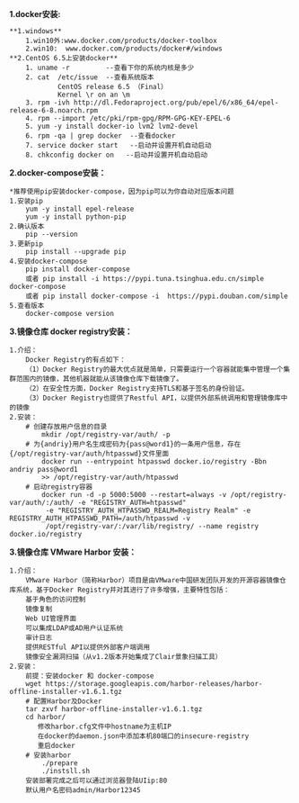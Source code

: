 

**1.docker安装:**
    
    **1.windows**   
        1.win10外:www.docker.com/products/docker-toolbox
        2.win10:  www.docker.com/products/docker#/windows
    **2.CentOS 6.5上安装docker**
        1. uname -r         --查看下你的系统内核是多少
        2. cat  /etc/issue  --查看系统版本
                CentOS release 6.5 （Final）
                Kernel \r on an \m
        3. rpm -ivh http://dl.Fedoraproject.org/pub/epel/6/x86_64/epel-release-6-8.noarch.rpm
        4. rpm --import /etc/pki/rpm-gpg/RPM-GPG-KEY-EPEL-6
        5. yum -y install docker-io lvm2 lvm2-devel
        6. rpm -qa | grep docker  --查看docker
        7. service docker start   --启动并设置开机自动启动
        8. chkconfig docker on   --启动并设置开机自动启动
        
**2.docker-compose安装：**
    
    *推荐使用pip安装docker-compose，因为pip可以为你自动对应版本问题
    1.安装pip
        yum -y install epel-release
        yum -y install python-pip
    2.确认版本
        pip --version
    3.更新pip
        pip install --upgrade pip
    4.安装docker-compose
        pip install docker-compose 
        或者 pip install -i https://pypi.tuna.tsinghua.edu.cn/simple docker-compose
        或者 pip install docker-compose -i  https://pypi.douban.com/simple 
    5.查看版本
        docker-compose version
        
**3.镜像仓库 docker registry安装：**
    
    1.介绍：
        Docker Registry的有点如下：
        （1）Docker Registry的最大优点就是简单，只需要运行一个容器就能集中管理一个集群范围内的镜像，其他机器就能从该镜像仓库下载镜像了。
        （2）在安全性方面，Docker Registry支持TLS和基于签名的身份验证。
        （3）Docker Registry也提供了Restful API，以提供外部系统调用和管理镜像库中的镜像
    2.安装：
        # 创建存放用户信息的目录
        	mkdir /opt/registry-var/auth/ -p
        # 为{andriy}用户名生成密码为{pass@word1}的一条用户信息，存在{/opt/registry-var/auth/htpasswd}文件里面
        	docker run --entrypoint htpasswd docker.io/registry -Bbn andriy pass@word1 
        	>> /opt/registry-var/auth/htpasswd
        # 启动registry容器
        	docker run -d -p 5000:5000 --restart=always -v /opt/registry-var/auth/:/auth/ -e "REGISTRY_AUTH=htpasswd"
        	 -e "REGISTRY_AUTH_HTPASSWD_REALM=Registry Realm" -e REGISTRY_AUTH_HTPASSWD_PATH=/auth/htpasswd -v 
        	 /opt/registry-var/:/var/lib/registry/ --name registry docker.io/registry
        
**3.镜像仓库 VMware Harbor 安装：**

    1.介绍：
        VMware Harbor（简称Harbor）项目是由VMware中国研发团队开发的开源容器镜像仓库系统，基于Docker Registry并对其进行了许多增强，主要特性包括：
        基于角色的访问控制
        镜像复制
        Web UI管理界面
        可以集成LDAP或AD用户认证系统
        审计日志
        提供RESTful API以提供外部客户端调用
        镜像安全漏洞扫描（从v1.2版本开始集成了Clair景象扫描工具）
    2.安装：
        前提：安装docker 和 docker-compose
        wget https://storage.googleapis.com/harbor-releases/harbor-offline-installer-v1.6.1.tgz
        # 配置Harbor及Docker
        tar zxvf harbor-offline-installer-v1.6.1.tgz
        cd harbor/
           修改harbor.cfg文件中hostname为主机IP
           在docker的daemon.json中添加本机80端口的insecure-registry
           重启docker
        # 安装harbor
            ./prepare
            ./instsll.sh
        安装部署完成之后可以通过浏览器登陆UIip:80
        默认用户名密码admin/Harbor12345
            